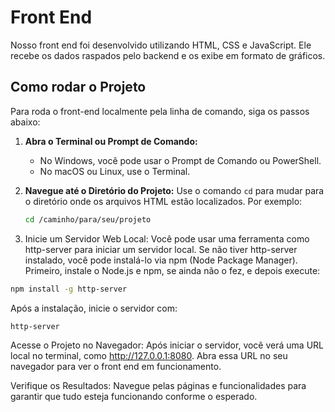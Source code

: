 # Front End

Nosso front end foi desenvolvido utilizando HTML, CSS e JavaScript. Ele recebe os dados raspados pelo backend e os exibe em formato de gráficos.

## Como rodar o Projeto

Para roda o front-end localmente pela linha de comando, siga os passos abaixo:

1. **Abra o Terminal ou Prompt de Comando:**
   - No Windows, você pode usar o Prompt de Comando ou PowerShell.
   - No macOS ou Linux, use o Terminal.

2. **Navegue até o Diretório do Projeto:**
   Use o comando `cd` para mudar para o diretório onde os arquivos HTML estão localizados. Por exemplo:
   ```bash
   cd /caminho/para/seu/projeto
   
3. Inicie um Servidor Web Local:
Você pode usar uma ferramenta como http-server para iniciar um servidor local. Se não tiver http-server instalado, você pode instalá-lo via npm (Node Package Manager). Primeiro, instale o Node.js e npm, se ainda não o fez, e depois execute:
  ```bash
  npm install -g http-server
   ```
  Após a instalação, inicie o servidor com:
  ```
  http-server
  ```
Acesse o Projeto no Navegador:
Após iniciar o servidor, você verá uma URL local no terminal, como http://127.0.0.1:8080. Abra essa URL no seu navegador para ver o front end em funcionamento.

Verifique os Resultados:
Navegue pelas páginas e funcionalidades para garantir que tudo esteja funcionando conforme o esperado.

